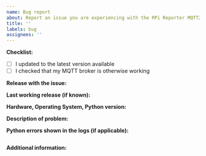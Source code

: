 ```yaml
---
name: Bug report
about: Report an issue you are experiencing with the RPi Reporter MQTT2HA Daemon
title: ''
labels: bug
assignees: ''
---
```


<!-- READ THIS FIRST:
- Provide as many details as possible. Do not delete any text from this template!
-->

**Checklist:**

- [ ] I updated to the latest version available
- [ ] I checked that my MQTT broker is otherwise working

**Release with the issue:**

**Last working release (if known):**

**Hardware, Operating System, Python version:**

<!--
Provide details about what you are seeing. Also which operating system this is on and what Python version you are using. If possible try to replicate the issue in other installations and include your findings here.
-->

**Description of problem:**

<!--
Explain what the issue is, and how things should look/behave. If possible provide a screenshot with a description.
-->

**Python errors shown in the logs (if applicable):**

```

```

**Additional information:**
